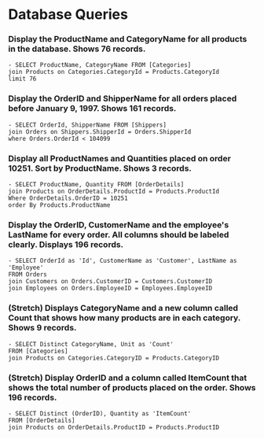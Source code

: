 # Database Queries

### Display the ProductName and CategoryName for all products in the database. Shows 76 records.

    - SELECT ProductName, CategoryName FROM [Categories] 
    join Products on Categories.CategoryId = Products.CategoryId 
    limit 76

### Display the OrderID and ShipperName for all orders placed before January 9, 1997. Shows 161 records.

    - SELECT OrderId, ShipperName FROM [Shippers]
    join Orders on Shippers.ShipperId = Orders.ShipperId
    where Orders.OrderId < 104099	


### Display all ProductNames and Quantities placed on order 10251. Sort by ProductName. Shows 3 records.

    - SELECT ProductName, Quantity FROM [OrderDetails]
    join Products on OrderDetails.ProductId = Products.ProductId
    Where OrderDetails.OrderID = 10251
    order By Products.ProductName

### Display the OrderID, CustomerName and the employee's LastName for every order. All columns should be labeled clearly. Displays 196 records.

    - SELECT OrderId as 'Id', CustomerName as 'Customer', LastName as 'Employee' 
    FROM Orders
    join Customers on Orders.CustomerID = Customers.CustomerID
    join Employees on Orders.EmployeeID = Employees.EmployeeID

### (Stretch)  Displays CategoryName and a new column called Count that shows how many products are in each category. Shows 9 records.

    - SELECT Distinct CategoryName, Unit as 'Count'
    FROM [Categories]
    join Products on Categories.CategoryID = Products.CategoryID

### (Stretch) Display OrderID and a  column called ItemCount that shows the total number of products placed on the order. Shows 196 records. 

    - SELECT Distinct (OrderID), Quantity as 'ItemCount'
    FROM [OrderDetails]
    join Products on OrderDetails.ProductID = Products.ProductID